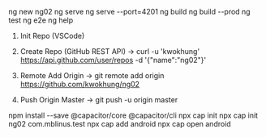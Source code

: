 ng new ng02
ng serve
ng serve --port=4201
ng build
ng build --prod
ng test
ng e2e
ng help

1. Init Repo (VSCode)

2. Create Repo (GitHub REST API)
-> curl -u 'kwokhung' https://api.github.com/user/repos -d '{"name":"ng02"}'

3. Remote Add Origin
-> git remote add origin https://github.com/kwokhung/ng02

4. Push Origin Master
-> git push -u origin master

npm install --save @capacitor/core @capacitor/cli
npx cap init
npx cap init ng02 com.mblinus.test
npx cap add android
npx cap open android
